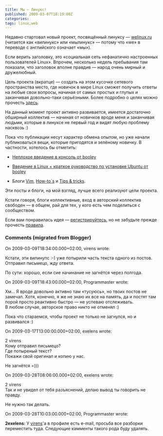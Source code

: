 ```yaml
---
title: Мы — Линукс!
published: 2009-03-07T18:19:00Z
categories: 
tags: linux,web
---
```


Недавно стартовал новый проект, посвящённый линуксу — <a href="http://welinux.ru/">welinux.ru</a> (читается как «вилинукс» или «мылинукс» — потому что «we» в переводе с английского означает «мы»).

Если верить заголовку, это «социальная сеть нефанатично настроенных пользователей Linux». Впрочем, несколько недель пребывания там показали, что заголовок вполне правдив — народ очень мирный и дружелюбный.

Цель проекта (вкратце) — создать на этом кусочке сетевого пространства место, где новичок в мире Linux сможет получить ответы на любые свои вопросы, начиная от самых простых и глупых и заканчивая довольно-таки серьёзными. Более подробно о целях можно прочесть <a href="http://welinux.ru/all/act">здесь</a>.

На данный момент проект активно развивается, имеется достаточно обширный коллектив — начиная от новичков вроде меня и заканчивая людьми, которые в линуксе не первый год и видят любую проблему насквозь :)

Пока что публикации несут характер обмена опытом, но уже начали публиковаться вещи, которые пригодятся и зелёному новичку. В частности, хотелось бы отметить:

* <a href="http://welinux.ru/post/405">Неплохое введение в консоль от booley</a>

* <a href="http://welinux.ru/post/397">Введение в Linux + краткое руководство по установке Ubuntu от booley</a>

* Блоги <a href="http://welinux.ru/blog/45">Vim</a>, <a href="http://welinux.ru/blog/36">How-to`s</a> и <a href="http://welinux.ru/blog/38">Tips & tricks</a>.

Эти посты и блоги, на мой взгляд, лучше всего реализуют цели проекта.

Кстати говоря, блоги коллективные, вход в авторский коллектив свободен — в общем, рай для тех, у кого есть чем поделиться с сообществом.

Если вам понравилась идея — <a href="http://welinux.ru/register/">регистрируйтесь</a>, но не забудьте прежде прочесть <a href="http://welinux.ru/all/ar">правила</a>.

<h3 id='hakyll-convert-comments-title'>Comments (migrated from Blogger)</h3>
<div class='hakyll-convert-comment'>
<p class='hakyll-convert-comment-date'>On 2009-03-09T18:34:00.000+02:00, virens wrote:</p>
<p class='hakyll-convert-comment-body'>
Кстати, эти вилинупс :-) уже потырили часть текста одного из постов. Отправил письмецо, жду ответа.

По сути: хорошо, если сие начинание не загнётся через полгода.
</p>
</div>

<div class='hakyll-convert-comment'>
<p class='hakyll-convert-comment-date'>On 2009-03-09T18:43:00.000+02:00, Programmaster wrote:</p>
<p class='hakyll-convert-comment-body'>
Хм… Я вроде довольно активно там «тусуюсь», но твоих постов не замечал. Хотя, конечно, я же не знаю их все на память, да и постят там порой просто реактивно быстро — не успеваю отслеживать.</br>
В любом случае, авторское право никто не отменял :)

Пока что стараемся, чтобы проект не только не загнулся, но и развивался :)
</p>
</div>

<div class='hakyll-convert-comment'>
<p class='hakyll-convert-comment-date'>On 2009-03-17T13:00:00.000+02:00, exelens wrote:</p>
<p class='hakyll-convert-comment-body'>
2 virens <br/>
Кому отправил письмецо?<br/>
Где потыреный текст? <br/>
Покажи свой оригинал и копию у нас.



Не загнётся =)))
</p>
</div>

<div class='hakyll-convert-comment'>
<p class='hakyll-convert-comment-date'>On 2009-03-28T08:06:00.000+02:00, exelens wrote:</p>
<p class='hakyll-convert-comment-body'>
2 virens <br/>
Так и не увидел от тебя разъяснений, делаю вывод ты говорить не правду.

Не нужно так делать.
</p>
</div>

<div class='hakyll-convert-comment'>
<p class='hakyll-convert-comment-date'>On 2009-03-28T10:03:00.000+02:00, Programmaster wrote:</p>
<p class='hakyll-convert-comment-body'>
<B>2exelens:</B>
У <A HREF="http://www.blogger.com/profile/12420257446841864325" REL="nofollow">virens</A>'а в профиле есть e-mail, просьба все разборки переместить туда.
Следующие камменты такого рода буду удалять.
</p>
</div>



